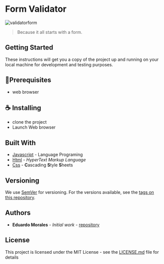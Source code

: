 # Form Validator

<img src="https://i.ibb.co/XXmsZKr/validatorform.png" alt="validatorform" border="0">

> Because it all starts with a form.



## Getting Started

These instructions will get you a copy of the project up and running on your local machine for development and testing purposes. 

## 🚀Prerequisites

* web browser 

## ☕ Installing

* clone the project
* Launch Web browser

##  Built With

* [Javascript](https://developer.mozilla.org/es/docs/Web/JavaScript) - Language Programing
* [Html](https://developer.mozilla.org/es/docs/Web/HTML) -  *HyperText Markup Language*
* [Css](https://developer.mozilla.org/es/docs/Web/CSS) -  **C**ascading **S**tyle **S**heets



## Versioning

We use [SemVer](http://semver.org/) for versioning. For the versions available, see the [tags on this repository](https://github.com/your/project/tags). 

## Authors

* **Eduardo Morales** - *Initial work* - [repository](https://github.com/spiderbbc)



## License

This project is licensed under the MIT License - see the [LICENSE.md](LICENSE.md) file for details
